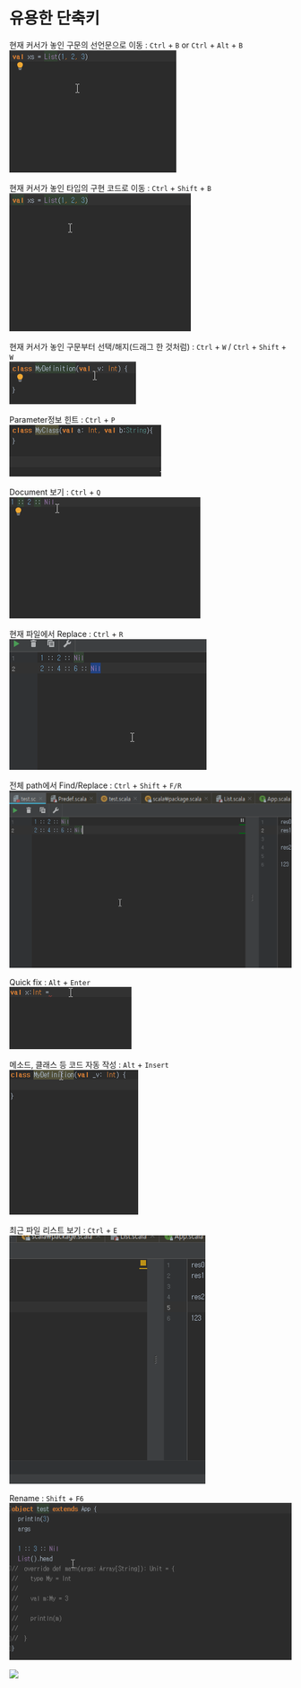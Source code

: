 # 유용한 단축키

현재 커서가 놓인 구문의 선언문으로 이동 : `Ctrl` + `B` or `Ctrl` + `Alt` + `B`  
![ctrl-alt-b](../assets/images/ctrl-alt-b.gif)

현재 커서가 놓인 타입의 구현 코드로 이동 : `Ctrl` + `Shift` + `B`
![ctrl-shift-b](../assets/images/ctrl-shift-b.gif)

현재 커서가 놓인 구문부터 선택/해지(드래그 한 것처럼) : `Ctrl` + `W` / `Ctrl` + `Shift` + `W`  
![ctrl-w](../assets/images/ctrl-shift-w.gif)

Parameter정보 힌트 : `Ctrl` + `P`  
![ctrl-p](../assets/images/ctrl-p.gif)

Document 보기 : `Ctrl` + `Q`  
![ctrl-q](../assets/images/ctrl-q.gif)

현재 파일에서 Replace : `Ctrl` + `R`
![ctrl-r](../assets/images/ctrl-r.gif)

전체 path에서 Find/Replace : `Ctrl` + `Shift` + `F/R`
![ctrl-shift-f](../assets/images/ctrl-shift-f.gif)

Quick fix : `Alt` + `Enter`  
![alt-enter](../assets/images/alt-enter.gif)

메소드, 클래스 등 코드 자동 작성 : `Alt` + `Insert`
![alt-insert](../assets/images/alt-insert.gif)

최근 파일 리스트 보기 : `Ctrl` + `E`  
![ctrl-e](../assets/images/ctrl-e.gif)

Rename : `Shift` + `F6`  
![shift-f6](../assets/images/shift-f6.gif)

![](../assets/images/.gif)

